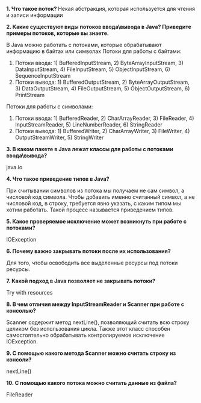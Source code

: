 <b> 1. Что такое поток? </b> 
Некая абстракция, которая используется для чтения и записи информации <br>



<p> <b> 2. Какие существуют виды потоков ввода\вывода в Java? Приведите примеры потоков, которые вы знаете. </b> </p>

В Java можно работать с потоками, которые обрабатывают информацию в байтах или символах
Потоки для работы с байтами:
1) Потоки ввода: 1) BufferedInputStream, 2) ByteArrayInputStream, 3) DataInputStream, 4) FileInputStream, 5) ObjectInputStream, 6) SequenceInputStream
2) Потоки вывода: 1) BufferedOutputStream, 2) ByteArrayOutputStream, 3) DataOutputStream, 4) FileOutputStream, 5) ObjectOutputStream, 6) PrintStream


Потоки для работы с символами:
1) Потоки ввода: 1) BufferedReader, 2) CharArrayReader, 3) FileReader, 4) InputStreamReader, 5) LineNumberReader, 6) StringReader
2) Потоки вывода: 1) BufferedWriter, 2) CharArrayWriter, 3) FileWriter, 4) OutputStreamWriter, 5) StringWriter


<p> <b> 3. В каком пакете в Java лежат классы для работы с потоками ввода\вывода? </b>  </p>

java.io

<p> <b> 4. Что такое приведение типов в Java? </b> </p>

При считывании символов из потока мы получаем не сам символ, а числовой код символа. Чтобы добавить именно считанный символ, а не числовой код, в строку, требуется явно указать, с каким типом мы хотим работать. Такой процесс называется приведением типов. 

<p> <b> 5. Какое проверяемое исключение может возникнуть при работе с потоками? </b> </p>

IOException

<p> <b> 6. Почему важно закрывать потоки после их использования? </b> </p>

Для того, чтобы освободить все выделенные ресурсы под потоки ресурсы.

<p> <b> 7. Какой подход в Java позволяет не закрывать потоки? </b> </p>

Try with resources

<p> <b> 8. В чем отличия между InputStreamReader и Scanner при работе с консолью? </b> </p>

Scanner содержит метод nextLine(), позволяющий считать всю строку целиком без использования цикла. Также этот класс способен самостоятельно обрабатывать контролируемое исключение IOException.

<p> <b> 9. С помощью какого метода Scanner можно считать строку из консоли? </b> </p>

nextLine()

<p> <b> 10. С помощью какого потока можно считать данные из файла? </b> </p>

FileReader


